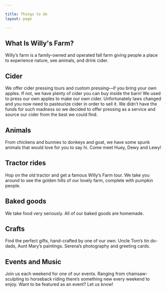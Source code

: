 ```yaml
---

title: Things to do
layout: page

---
```


## What Is Willy's Farm?
Willy’s farm is a family-owned and operated fall farm giving people a place to experience nature, see animals, and drink cider.

## Cider
We offer cider pressing tours and custom pressing—if you bring your own apples. If not, we have plenty of cider you can buy inside the barn! We used to press our own apples to make our own cider. Unfortunately laws changed and you now need to pasteurize cider in order to sell it. We didn’t have the funds for such madness so we decided to offer pressing as a service and source our cider from the best we could find.

## Animals
From chickens and bunnies to donkeys and goat, we have some spunk animals that would love for you to say hi. Come meet Huey, Dewy and Lewy!

## Tractor rides
Hop on the old tractor and get a famous Willy’s Farm tour. We take you around to see the golden hills of our lovely farm, complete with pumpkin people.

## Baked goods
We take food very seriously. All of our baked goods are homemade.

## Crafts
Find the perfect gifts, hand-crafted by one of our own. Uncle Tom’s tin do-dads, Aunt Mary’s paintings. Serena’s photography and greeting cards.

## Events and Music
Join us each weekend for one of our events. Ranging from chainsaw-sculpting to horseback riding there’s something new every weekend to enjoy. Want to be featured as an event? Let us know!